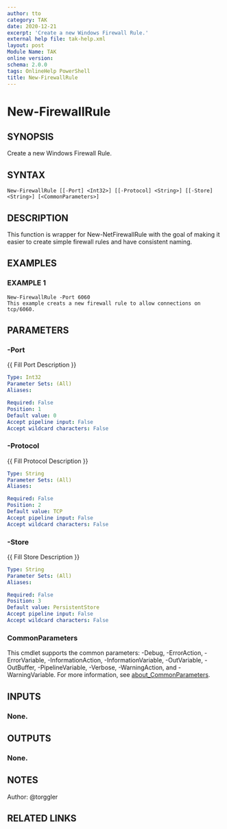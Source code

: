 ```yaml
---
author: tto
category: TAK
date: 2020-12-21
excerpt: 'Create a new Windows Firewall Rule.'
external help file: tak-help.xml
layout: post
Module Name: TAK
online version:
schema: 2.0.0
tags: OnlineHelp PowerShell
title: New-FirewallRule
---
```


# New-FirewallRule

## SYNOPSIS
Create a new Windows Firewall Rule.

## SYNTAX

```
New-FirewallRule [[-Port] <Int32>] [[-Protocol] <String>] [[-Store] <String>] [<CommonParameters>]
```

## DESCRIPTION
This function is wrapper for New-NetFirewallRule with the goal of making it easier to create simple firewall rules and have consistent naming.

## EXAMPLES

### EXAMPLE 1
```
New-FirewallRule -Port 6060
This example creats a new firewall rule to allow connections on tcp/6060.
```

## PARAMETERS

### -Port
{{ Fill Port Description }}

```yaml
Type: Int32
Parameter Sets: (All)
Aliases:

Required: False
Position: 1
Default value: 0
Accept pipeline input: False
Accept wildcard characters: False
```

### -Protocol
{{ Fill Protocol Description }}

```yaml
Type: String
Parameter Sets: (All)
Aliases:

Required: False
Position: 2
Default value: TCP
Accept pipeline input: False
Accept wildcard characters: False
```

### -Store
{{ Fill Store Description }}

```yaml
Type: String
Parameter Sets: (All)
Aliases:

Required: False
Position: 3
Default value: PersistentStore
Accept pipeline input: False
Accept wildcard characters: False
```

### CommonParameters
This cmdlet supports the common parameters: -Debug, -ErrorAction, -ErrorVariable, -InformationAction, -InformationVariable, -OutVariable, -OutBuffer, -PipelineVariable, -Verbose, -WarningAction, and -WarningVariable. For more information, see [about_CommonParameters](http://go.microsoft.com/fwlink/?LinkID=113216).

## INPUTS

### None.
## OUTPUTS

### None.
## NOTES
Author: @torggler

## RELATED LINKS

